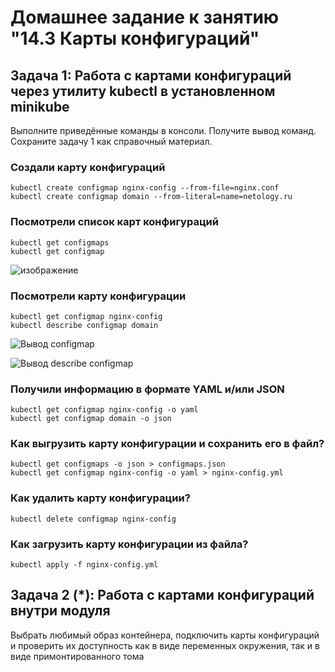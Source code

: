 # Домашнее задание к занятию "14.3 Карты конфигураций"

## Задача 1: Работа с картами конфигураций через утилиту kubectl в установленном minikube

Выполните приведённые команды в консоли. Получите вывод команд. Сохраните
задачу 1 как справочный материал.

### Создали карту конфигураций

```
kubectl create configmap nginx-config --from-file=nginx.conf
kubectl create configmap domain --from-literal=name=netology.ru
```

### Посмотрели список карт конфигураций

```
kubectl get configmaps
kubectl get configmap
```
![изображение](https://user-images.githubusercontent.com/87299405/183072112-a7bcf2a1-2bda-4c54-9a9f-739d4753ecc3.png)   

### Посмотрели карту конфигурации

```
kubectl get configmap nginx-config
kubectl describe configmap domain
```
![Вывод configmap](https://user-images.githubusercontent.com/87299405/183072988-f76c6f90-b2cc-424d-9d5a-f2e20379d7b5.png)    
   
![Вывод describe configmap](https://user-images.githubusercontent.com/87299405/183073079-81bfed74-1002-4ac2-b0a3-226dccfa2686.png)
    


### Получили информацию в формате YAML и/или JSON

```
kubectl get configmap nginx-config -o yaml
kubectl get configmap domain -o json
```

### Как выгрузить карту конфигурации и сохранить его в файл?

```
kubectl get configmaps -o json > configmaps.json
kubectl get configmap nginx-config -o yaml > nginx-config.yml
```

### Как удалить карту конфигурации?

```
kubectl delete configmap nginx-config
```

### Как загрузить карту конфигурации из файла?

```
kubectl apply -f nginx-config.yml
```

## Задача 2 (*): Работа с картами конфигураций внутри модуля

Выбрать любимый образ контейнера, подключить карты конфигураций и проверить
их доступность как в виде переменных окружения, так и в виде примонтированного
тома
